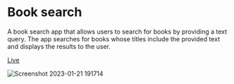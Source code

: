 # Book search

A book search app that allows users to search for books by providing a text query. The app searches for books whose titles include the provided text and displays the results to the user.

[Live](https://book-search-7qkh7rx8c-maxdobisz.vercel.app/)

![Screenshot 2023-01-21 191714](https://user-images.githubusercontent.com/94841011/213883675-69b26480-6f8f-48ce-9f2e-fdf78720de6e.png)
